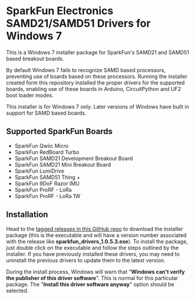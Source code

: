 SparkFun Electronics SAMD21/SAMD51 Drivers for Windows 7
========================================

This is a Windows 7 installer package for SparkFun's SAMD21 and SAMD51 based breakout boards.

By default Windows 7 fails to recognize SAMD based processors, preventing use of boards based on these processors. Running the installer created form this repository installed the proper drivers for the supported boards, enabling use of these boards in Arduino, CircuitPython and UF2 boot loader modes.

This installer is for Windows 7 only. Later versions of Windows have built in support for SAMD based boards.

## Supported SparkFun Boards

* SparkFun Qwiic Micro
* SparkFun RedBoard Turbo
* SparkFun SAMD21 Development Breakout Board
* SparkFun SAMD21 Mini Breakout Board
* SparkFun LumiDrive
* SparkFun SAMD51 Thing +
* SparkFun 9DoF Razor IMU
* SparkFun ProRF - LoRa
* SparkFun ProRF - LoRa 1W

## Installation

Head to the [tagged releases in this GitHub repo](https://github.com/sparkfun/samd_windows7_installer/releases) to download the installer package (this is the executable and will have a version number associated with the release like **sparkfun_drivers_1.0.5.3.exe**). To install the package, just double click on the executable and follow the steps outlined by the installer. If you have previously installed these drivers, you may need to uninstall the previous drivers to update them to the latest version.

During the install process, Windows will warn that "**Windows can't verify the publisher of this driver software**". This is normal for this particular package. The "**Install this driver software anyway**" option should be selected.

